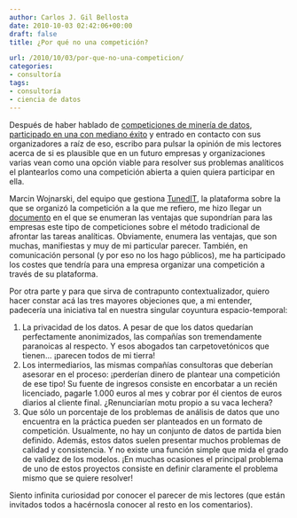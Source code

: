 ```yaml
---
author: Carlos J. Gil Bellosta
date: 2010-10-03 02:42:06+00:00
draft: false
title: ¿Por qué no una competición?

url: /2010/10/03/por-que-no-una-competicion/
categories:
- consultoría
tags:
- consultoría
- ciencia de datos
---
```


Después de haber hablado de [competiciones de minería de datos](http://www.datanalytics.com/2010/04/22/goldcorp-netflix-kaggle-mineria-de-datos-y-la-nueva-economia/), [participado en una con mediano éxito](http://www.datanalytics.com/2010/09/08/datanalytics-segunda-posicion-en-la-competicion-internacional-de-mineria-de-datos/) y entrado en contacto con sus organizadores a raíz de eso, escribo para pulsar la opinión de mis lectores acerca de si es plausible que en un futuro empresas y organizaciones varias vean como una opción viable para resolver sus problemas analíticos el plantearlos como una competición abierta a quien quiera participar en ella.

Marcin Wojnarski, del equipo que gestiona [TunedIT](http://tunedit.org), la plataforma sobre la que se organizó la competición a la que me refiero, me hizo llegar un [documento](http://datanalytics.com/uploads/tunedIT_challenges_overview.pdf) en el que se enumeran las ventajas que supondrían para las empresas este tipo de competiciones sobre el método tradicional de afrontar las tareas analíticas. Obviamente, enumera las ventajas, que son muchas, manifiestas y muy de mi particular parecer. También, en comunicación personal (y por eso no los hago públicos), me ha participado los costes que tendría para una empresa organizar una competición a través de su plataforma.

Por otra parte y para que sirva de contrapunto contextualizador, quiero hacer constar acá las tres mayores objeciones que, a mi entender, padecería una iniciativa tal en nuestra singular coyuntura espacio-temporal:


1. La privacidad de los datos. A pesar de que los datos quedarían perfectamente anonimizados, las compañías son tremendamente paranoicas al respecto. Y esos abogados tan carpetovetónicos que tienen... ¡parecen todos de mi tierra!
2. Los intermediarios, las mismas compañías consultoras que deberían asesorar en el proceso: ¡perderían dinero de plantear una competición de ese tipo! Su fuente de ingresos consiste en encorbatar a un recién licenciado, pagarle 1.000 euros al mes y cobrar por él cientos de euros diarios al cliente final. ¿Renunciarían motu propio a su vaca lechera?
3. Que sólo un porcentaje de los problemas de análisis de datos que uno encuentra en la práctica pueden ser planteados en un formato de competición. Usualmente, no hay un conjunto de datos de partida bien definido. Además, estos datos suelen presentar muchos problemas de calidad y consistencia. Y no existe una función simple que mida el grado de validez de los modelos. ¡En muchas ocasiones el principal problema de uno de estos proyectos consiste en definir claramente el problema mismo que se quiere resolver!

Siento infinita curiosidad por conocer el parecer de mis lectores (que están invitados todos a hacérnosla conocer al resto en los comentarios).
